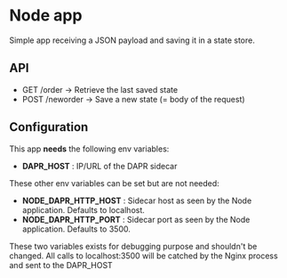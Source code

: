 # Node app

Simple app receiving a JSON payload and saving it in a state store.

## API

- GET /order -> Retrieve the last saved state
- POST /neworder -> Save a new state (= body of the request)

## Configuration

This app **needs** the following env variables:

- **DAPR_HOST** : IP/URL of the DAPR sidecar

These other env variables can be set but are not needed:

- **NODE_DAPR_HTTP_HOST** : Sidecar host as seen by the Node application. Defaults to localhost.
- **NODE_DAPR_HTTP_PORT** : Sidecar port as seen by the Node application. Defaults to 3500.

These two variables exists for debugging purpose and shouldn't be changed. All calls to localhost:3500 will be catched by the Nginx process and sent to the DAPR_HOST

